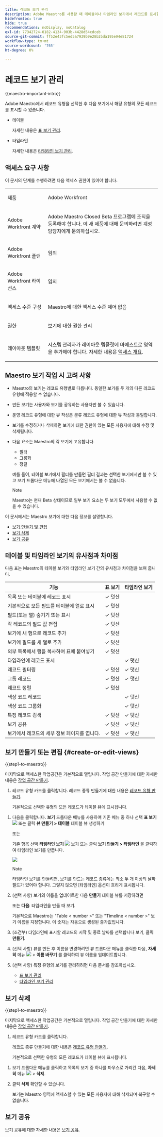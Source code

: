 ```yaml
---
title: 레코드 보기 관리
description: Adobe Maestro를 사용할 때 테이블이나 타임라인 보기에서 레코드를 표시할 수 있습니다.
hidefromtoc: true
hide: true
recommendations: noDisplay, noCatalog
exl-id: 77342724-0182-4134-903b-4428d54cdceb
source-git-commit: ff52e43fc5ed5a7939b9e28b2bda195e94e81724
workflow-type: tm+mt
source-wordcount: '765'
ht-degree: 0%

---
```


# 레코드 보기 관리

<!--update the metadata with real information when making this available in TOC and in the left nav-->

{{maestro-important-intro}}

Adobe Maestro에서 레코드 유형을 선택한 후 다음 보기에서 해당 유형의 모든 레코드를 표시할 수 있습니다.

* 테이블

  자세한 내용은 [표 보기 관리](../views/manage-the-table-view.md).
* 타임라인

  자세한 내용은 [타임라인 보기 관리](../views/manage-the-timeline-view.md).

## 액세스 요구 사항

이 문서의 단계를 수행하려면 다음 액세스 권한이 있어야 합니다.

<table style="table-layout:auto">
 <col>
 </col>
 <col>
 </col>
 <tbody>
    <tr>
<tr>
<td>
   <p> 제품</p> </td>
   <td>
   <p> Adobe Workfront</p> </td>
  </tr>  
 <td role="rowheader"><p>Adobe Workfront 계약</p></td>
   <td>
<p>Adobe Maestro Closed Beta 프로그램에 조직을 등록해야 합니다. 이 새 제품에 대해 문의하려면 계정 담당자에게 문의하십시오. </p>
   </td>
  </tr>
  <tr>
   <td role="rowheader"><p>Adobe Workfront 플랜</p></td>
   <td>
<p>임의</p>
   </td>
  </tr>
  <tr>
   <td role="rowheader"><p>Adobe Workfront 라이선스</p></td>
   <td>
   <p>임의</p> 
  </td>
  </tr>

<tr>
   <td role="rowheader">액세스 수준 구성</td>
   <td> <p>Maestro에 대한 액세스 수준 제어 없음</p>  
</td>
  </tr>

<tr>
   <td role="rowheader"><p>권한</p></td>
   <td> <p>보기에 대한 권한 관리</p>  
</td>
  </tr>

<tr>
   <td role="rowheader">레이아웃 템플릿</td>
   <td> <p>시스템 관리자가 레이아웃 템플릿에 마에스트로 영역을 추가해야 합니다. 자세한 내용은 <a href="../access/access-overview.md">액세스 개요</a>. </p>  
</td>
  </tr>
 </tbody>
</table>

## Maestro 보기 작업 시 고려 사항

* Maestro의 보기는 레코드 유형별로 다릅니다. 동일한 보기를 두 개의 다른 레코드 유형에 적용할 수 없습니다.
* 만든 보기는 사용자와 보기를 공유하는 사용자만 볼 수 있습니다.
* 운영 레코드 유형에 대한 뷰 작성은 분류 레코드 유형에 대한 뷰 작성과 동일합니다.
* 보기를 수정하거나 삭제하면 보기에 대한 권한이 있는 모든 사용자에 대해 수정 및 삭제됩니다.
* 다음 요소는 Maestro의 각 보기에 고유합니다.

   * 필터
   * 그룹화
   * 정렬

  <!-- some of these are not available in all of the views - edit above-->

  예를 들어, 테이블 보기에서 필터를 만들면 필터 결과는 선택한 보기에서만 볼 수 있고 보기 드롭다운 메뉴에 나열된 모든 보기에서는 볼 수 없습니다.

  >[!NOTE]
  >
  > Maestro는 현재 Beta 상태이므로 일부 보기 요소는 두 보기 모두에서 사용할 수 없을 수 있습니다.

이 문서에서는 Maestro 보기에 대한 다음 정보를 설명합니다.

* [보기 만들기 및 편집](#create-or-edit-record-views)
* [보기 삭제](#delete-views)
  <!--* [Duplicate a view](#duplicate-views)-->
  <!--* [Add a view as a favorite](#add-a-view-as-a-favorite) - not possible yet-->
* [보기 공유](#share-a-view)

## 테이블 및 타임라인 보기의 유사점과 차이점

다음 표는 Maestro의 테이블 보기와 타임라인 보기 간의 유사점과 차이점을 보여 줍니다.

<!--some of these are NOT available right now; if you make this public, comment out the ones not there-->

| 기능 | 표 보기 | 타임라인 보기 |
|-----------------------------------------------------------------------|------------|---------------|
| 목록 또는 테이블에 레코드 표시 | ✓ 덧신 |              |
| 기본적으로 모든 필드를 테이블에 열로 표시 | ✓ 덧신 |              |
| 필드(또는 열) 숨기기 또는 표시 | ✓ 덧신 |               |
| 각 레코드의 필드 값 편집 | ✓ 덧신 |               |
| 보기에 새 행으로 레코드 추가 | ✓ 덧신 |               |
| 보기에 필드를 새 열로 추가 | ✓ 덧신 |               |
| 외부 목록에서 행을 복사하여 표에 붙여넣기 | ✓ 덧신 |               |
| 타임라인에 레코드 표시 |            | ✓ 덧신 |
| 레코드 필터링 | ✓ 덧신 | ✓ 덧신 |
| 그룹 레코드 | ✓ 덧신 | ✓ 덧신 |
| 레코드 정렬 | ✓ 덧신 |              |
| 색상 코드 레코드 |           | ✓ 덧신 |
| 색상 코드 그룹화 |           | ✓ 덧신 |
| 특정 레코드 검색 | ✓ 덧신 | ✓ 덧신 |
| 보기 공유 | ✓ 덧신 | ✓ 덧신 |
| 보기에서 레코드의 세부 정보 페이지를 엽니다. | ✓ 덧신 | ✓ 덧신 |

## 보기 만들기 또는 편집 {#create-or-edit-views}

{{step1-to-maestro}}


마지막으로 액세스한 작업공간은 기본적으로 열립니다. 작업 공간 만들기에 대한 자세한 내용은 [작업 공간 만들기](../architecture/create-workspaces.md).

1. 레코드 유형 카드를 클릭합니다. 레코드 종류 만들기에 대한 내용은 [레코드 유형 만들기](../architecture/create-record-types.md).

   기본적으로 선택한 유형의 모든 레코드가 테이블 뷰에 표시됩니다.

<!--
    1. Click **+ View** to add a new view. 

    1. Select from the following types of views: 

        * Table
        * Timeline
        * Calendar

        >[!TIP]
        >
        >When you create a record type, the table view is also created by default. 
        >
        >To create a timeline or a calendar view, the record type you build the view for must have at least two date fields. Otherwise, the Timeline and the Calendar options are dimmed.
        >
        >(*********remove all of the below steps and replace the screen shot when calendar view releases*********)
    -->

1. 다음을 클릭합니다. **보기** 드롭다운 메뉴를 사용하여 기존 메뉴 중 하나 선택 **표 보기** ![](assets/table-view-icon.png) 또는 클릭 **뷰 만들기 > 테이블** 테이블 뷰 생성하기

   또는

   기존 항목 선택 **타임라인 보기** ![](assets/timeline-view-icon.png) 보기 또는 클릭 **보기 만들기 > 타임라인** 을 클릭하여 타임라인 보기를 만듭니다.

   ![](assets/view-types-drop-down-from-record-type-list.png)

   >[!NOTE]
   >
   >    타임라인 보기를 만들려면, 보기를 만드는 레코드 종류에는 최소 두 개 이상의 날짜 필드가 있어야 합니다. 그렇지 않으면 [타임라인] 옵션이 흐리게 표시됩니다.

1. (선택 사항) 보기의 이름을 업데이트한 다음 **만들기** 테이블 뷰를 저장하려면

   또는 **다음**: 타임라인을 만들 때 <!--or calendar--> 보기.

   기본적으로 Maestro는 &quot;Table &lt; number >&quot; 또는 &quot;Timeline &lt; number >&quot; 보기 이름을 지정합니다. 이 숫자는 자동으로 생성된 증가값입니다.

1. (조건부) 타임라인에 표시할 레코드의 시작 및 종료 날짜를 선택합니다 <!--or calendar--> 보기, 클릭 **만들기**.
1. (선택 사항) 뷰를 만든 후 이름을 변경하려면 뷰 드롭다운 메뉴를 클릭한 다음, **자세히** 메뉴 ![](assets/more-menu.png) > **이름 바꾸기** 를 클릭하여 뷰 이름을 업데이트합니다. <!--ensure there is not another saving step here?!-->
   <!--1. (Optional) To rename a view after it is created, double-click the view name and start typing the new name, or click the **More** menu ![](assets/more-menu.png) to the right of the view name, then click **Rename**.-->
1. (선택 사항) 특정 유형의 보기를 관리하려면 다음 문서를 참조하십시오.

   * [표 보기 관리](../views/manage-the-table-view.md)
   * [타임라인 보기 관리](../views/manage-the-timeline-view.md)
     <!--* [Manage the calendar view](/help/quicksilver/maestro/views/manage-the-calendar-view.md)-->


## 보기 삭제

{{step1-to-maestro}}

마지막으로 액세스한 작업공간은 기본적으로 열립니다. 작업 공간 만들기에 대한 자세한 내용은 [작업 공간 만들기](../architecture/create-workspaces.md).

1. 레코드 유형 카드를 클릭합니다.

   레코드 종류 만들기에 대한 내용은 [레코드 유형 만들기](../architecture/create-record-types.md).

   기본적으로 선택한 유형의 모든 레코드가 테이블 뷰에 표시됩니다.

<!--1. Hover over on the of the view's names in the view tab, then click **More** ![](assets/more-menu.png) > **Delete**. (********delete the instructions below but keep the last step***********)-->
1. 보기 드롭다운 메뉴를 클릭하고 목록의 보기 중 하나를 마우스로 가리킨 다음, **자세히** 메뉴 ![](assets/more-menu.png) > **삭제**.
1. 클릭 **삭제** 확인할 수 있습니다. <!--ensure there is not another saving step here?!-->

   보기는 Maestro 영역에 액세스할 수 있는 모든 사용자에 대해 삭제되며 복구할 수 없습니다.

## 보기 공유

보기 공유에 대한 자세한 내용은 [보기 공유](/help/quicksilver/maestro/access/share-views.md).

<!--## Add a view as a favorite - this is not possible yet-->

<!--not possible yet - August 30, 2023: 

## Duplicate views

If you want to keep multiple versions of a view and make slight changes between the version, you can duplicate a view. Duplicating a view creates identical copies of an existing view. 

1. From the **Main Menu**, click **Maestro**. 
    The workspace you last accessed opens by default. For information about creating workspaces, see [Create workspaces](../architecture/create-workspaces.md).
1. Click a record type. For information about creating a record type, see [Create record types](../architecture/create-record-types.md). 

    By default, all the records of the type selected display in the table view. 

1. Click the view drop-down menu, then click the **More** menu ![](assets/more-menu.png) to the right of the view name > **Duplicate**. (**********ensure there is not another saving step here?! also, add how this view is named; the button to duplicate was there but not the functionality yet************)
    
    The view is duplicated and visible to all users who can access the Maestro area. 

-->
